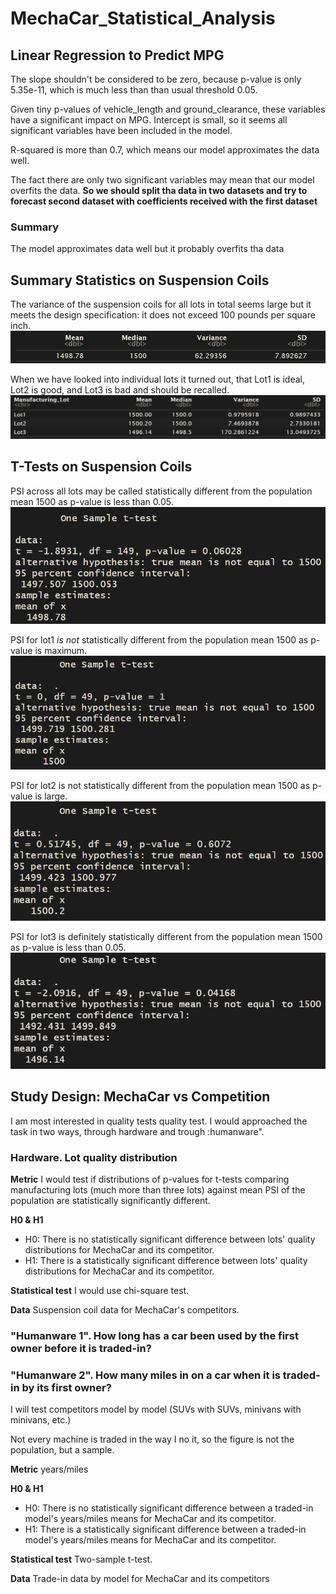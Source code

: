 # MechaCar_Statistical_Analysis

## Linear Regression to Predict MPG

The slope shouldn't be considered to be zero, because p-value is only 5.35e-11, which is much less than than usual threshold 0.05.

Given tiny p-values of vehicle_length and ground_clearance, these variables have a significant impact on MPG. Intercept is small, so it seems all significant variables have been included in the model.

R-squared is more than 0.7, which means our model approximates the data well.

The fact there are only two significant variables may mean that our model overfits the data. **So we should split tha data in two datasets and try to forecast second dataset with coefficients received with the first dataset**

### Summary

The model approximates data well but it probably overfits tha data

## Summary Statistics on Suspension Coils

The variance of the suspension coils for all lots in total seems large but it meets the design specification: it does not exceed 100 pounds per square inch.
![](./analysis/total_summary.png)

When we have looked into individual lots it turned out, that Lot1 is ideal, Lot2 is good, and Lot3 is bad and should be recalled.
![](./analysis/lot_summary.png)

## T-Tests on Suspension Coils

PSI across all lots may be called statistically different from the population mean 1500 as p-value is less than 0.05.
![](./analysis/t_t_total.png)

PSI for lot1 *is not* statistically different from the population mean 1500 as p-value is maximum.
![](./analysis/t_t_lot1.png)

PSI for lot2 is not statistically different from the population mean 1500  as p-value is large.
![](./analysis/t_t_lot2.png)

PSI for lot3 is definitely statistically different from the population mean 1500  as p-value is less than 0.05.
![](./analysis/t_t_lot3.png)

## Study Design: MechaCar vs Competition

I am most interested in quality tests quality test. I would approached the task in two ways, through hardware and trough :humanware".

### Hardware. Lot quality distribution

**Metric** I would test if distributions of p-values for t-tests comparing manufacturing lots (much more than three lots) against mean PSI of the population are statistically significantly different.

**H0 & H1**
- H0: There is no statistically significant difference between lots' quality distributions for MechaCar and its competitor.
- H1: There is a statistically significant difference between lots' quality distributions for MechaCar and its competitor.

**Statistical test** I would use chi-square test.

**Data** Suspension coil data for MechaCar's competitors.

### "Humanware 1". How long has a car been used by the first owner before it is traded-in?
### "Humanware 2". How many miles in on a car when it is traded-in by its first owner?

I will test competitors model by model (SUVs with SUVs, minivans with minivans, etc.)

Not every machine is traded in the way I no it, so the figure is not the population, but a sample.

**Metric** years/miles

**H0 & H1**
- H0: There is no statistically significant difference between a traded-in model's years/miles means for MechaCar and its competitor.
- H1: There is a statistically significant difference between a traded-in model's years/miles means for MechaCar and its competitor.

**Statistical test** Two-sample t-test.

**Data** Trade-in data by model for MechaCar and its competitors
